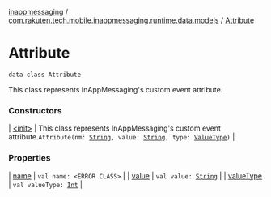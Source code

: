 [inappmessaging](../../index.md) / [com.rakuten.tech.mobile.inappmessaging.runtime.data.models](../index.md) / [Attribute](./index.md)

# Attribute

`data class Attribute`

This class represents InAppMessaging's custom event attribute.

### Constructors

| [&lt;init&gt;](-init-.md) | This class represents InAppMessaging's custom event attribute.`Attribute(nm: `[`String`](https://kotlinlang.org/api/latest/jvm/stdlib/kotlin/-string/index.html)`, value: `[`String`](https://kotlinlang.org/api/latest/jvm/stdlib/kotlin/-string/index.html)`, type: `[`ValueType`](../../com.rakuten.tech.mobile.inappmessaging.runtime.data.enums/-value-type/index.md)`)` |

### Properties

| [name](name.md) | `val name: <ERROR CLASS>` |
| [value](value.md) | `val value: `[`String`](https://kotlinlang.org/api/latest/jvm/stdlib/kotlin/-string/index.html) |
| [valueType](value-type.md) | `val valueType: `[`Int`](https://kotlinlang.org/api/latest/jvm/stdlib/kotlin/-int/index.html) |

